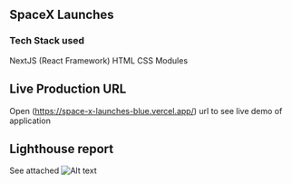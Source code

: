 ## SpaceX Launches

### Tech Stack used

NextJS (React Framework)
HTML
CSS Modules

## Live Production URL

Open (https://space-x-launches-blue.vercel.app/) url to see live demo of application

## Lighthouse report

See attached ![Alt text]('./public/lighthouse_report.png' "Optional title")
